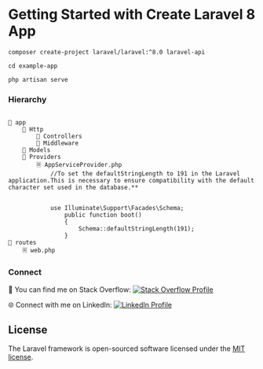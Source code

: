 # Getting Started with Create Laravel 8 App

```
composer create-project laravel/laravel:^8.0 laravel-api
 
cd example-app
 
php artisan serve
```

### Hierarchy
```

📂 app
    📂 Http
        📂 Controllers
        📂 Middleware
    📂 Models
    📂 Providers
        🗏 AppServiceProvider.php
            //To set the defaultStringLength to 191 in the Laravel application.This is necessary to ensure compatibility with the default character set used in the database.**

            
            use Illuminate\Support\Facades\Schema;
                public function boot()
                {
                    Schema::defaultStringLength(191);
                }
📂 routes
    🗏 web.php

```


### Connect

🔗 You can find me on Stack Overflow: [![Stack Overflow Profile](https://img.shields.io/badge/Stack%20Overflow-Profile-orange)](https://stackoverflow.com/users/10623148/muhammad-umair)

🌐 Connect with me on LinkedIn: [![LinkedIn Profile](https://img.shields.io/badge/LinkedIn-Profile-blue)](https://www.linkedin.com/in/muhammad-umair-fullstack/)



## License

The Laravel framework is open-sourced software licensed under the [MIT license](https://opensource.org/licenses/MIT).
